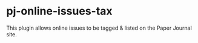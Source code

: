 # pj-online-issues-tax
This plugin allows online issues to be tagged &amp; listed on the Paper Journal site.
